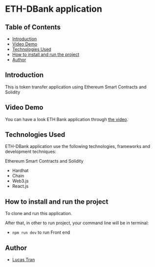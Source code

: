# ETH-DBank application


## Table of Contents
* [Introduction](#introduction)
* [Video Demo](#video-demo)
* [Technologies Used](#technologies-used)
* [How to install and run the project](#how-to-install-and-run-the-project)
* [Author](#author)

<!-- * [License](#license) -->



## Introduction
This is token transfer application using Ethereum Smart Contracts and Solidity



## Video Demo
You can have a look ETH Bank application through [the video](https://www.youtube.com/watch?v=966YNNe608s).


## Technologies Used
ETH-DBank application use the following technologies, frameworks and development techniques:

Ethereum Smart Contracts and Solidity
- Hardhat
- Chain
- Web3.js
- React.js


## How to install and run the project
To clone and run this application.

After that, in other to run project, your command line will be in terminal:
- `npm run dev` to run Front end


## Author
- [Lucas Tran](https://github.com/LucasTran-tq)
